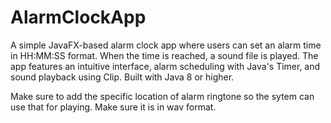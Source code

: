 # AlarmClockApp
A simple JavaFX-based alarm clock app where users can set an alarm time in HH:MM:SS format. When the time is reached, a sound file is played. The app features an intuitive interface, alarm scheduling with Java's Timer, and sound playback using Clip. Built with Java 8 or higher.

Make sure to add the specific location of alarm ringtone so the sytem can use that for playing. Make sure it is in wav format.
